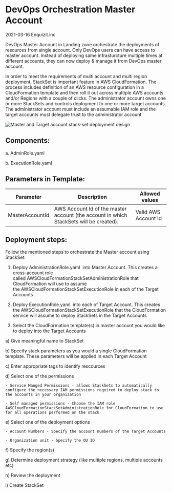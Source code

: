 # DevOps Orchestration Master Account
2021-03-16 Enquizit.inc

DevOps Master Account in Landing zone orchestrate the deployments of resources from single account. Only DevOps users can have access to master account. Instead of deploying same infrasturcture multiple times at different accounts, they can now deploy & manage it from DevOps master account.

In order to meet the requirements of multi account and multi region deployment, StackSet is important feature in AWS CloudFormation. The process includes definition of an AWS resource configuration in a CloudFormation template and then roll it out across multiple AWS accounts and/or Regions with a couple of clicks. The administrator account owns one or more StackSets and controls deployment to one or more target accounts. The administrator account must include an assumable IAM role and the target accounts must delegate trust to the administrator account

<img src="Design.png" alt="Master and Target account stack-set deployment design" style="max-width:100%;">

## Components:
a. AdminRole.yaml

b. ExecutionRole.yaml

## Parameters in Template:

|Parameter       |Description                                                                           |Allowed values |
|----------------|--------------------------------------------------------------------------------------|---------------|
|MasterAccountId |AWS Account Id of the master account (the account in which StackSets will be created).| Valid AWS Account Id      |

## Deployment steps:

Follow the mentioned steps to orchestrate the Master account using StackSet:

1) Deploy AdministrationRole.yaml  into Master Account. This creates a cross-account role called AWSCloudFormationStackSetAdministrationRole that CloudFormation will use to assume the AWSCloudFormationStackSetExecutionRole in each of the Target Accounts

2) Deploy ExecutionRole.yaml  into each of Target Account. This creates the AWSCloudFormationStackSetExecutionRole that the CloudFormation service will assume to deploy StackSets in the Target Accounts

3) Select the CloudFormation template(s) in master account you would like to deploy into the Target Accounts

a) Give meaningful name to StackSet

b) Specify stack parameters as you would a single CloudFormation template. These parameters will be applied in each Target Account

c) Enter appropriate tags to identify rescources

d) Select one of the permissions

    - Service Manged Permissions - allows StackSets to automatically configure the necessary IAM permissions required to deploy stack to the accounts in your organization

    - Self managed permissions - Choose the IAM role AWSCloudFormationStackSetAdministrationRole for CloudFormation to use for all operations performed on the stack 

e) Select one of the deployment options

    - Account Numbers - Specify the account numbers of the Target Accounts

    - Organization unit - Specify the OU ID

f) Specify the region(s)

g) Determine deployment strategy (like multiple regions, multiple accounts etc)

h) Review the deployment

i) Create StackSet
